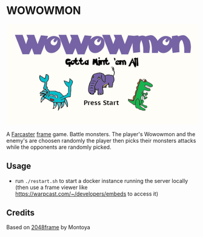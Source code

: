 # WOWOWMON
![alt text](https://raw.githubusercontent.com/Roadu/wowowmon-frame/main/app/screens/start.png)

A [Farcaster](https://www.farcaster.xyz/) [frame](https://docs.farcaster.xyz/reference/frames/spec) game. Battle monsters. The player's Wowowmon and the enemy's are choosen randomly the player then picks their monsters attacks while the opponents are randomly picked.

## Usage
- run `./restart.sh`  to start a docker instance running the server locally (then use a frame viewer like https://warpcast.com/~/developers/embeds to access it)

## Credits
Based on [2048frame](https://github.com/Montoya/2048frame) by Montoya

